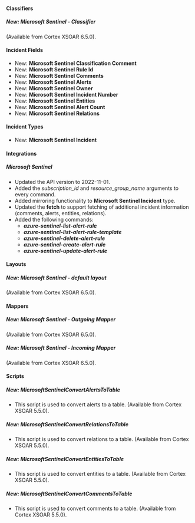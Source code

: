 
#### Classifiers

##### New: Microsoft Sentinel - Classifier

 (Available from Cortex XSOAR 6.5.0).

#### Incident Fields

- New: **Microsoft Sentinel Classification Comment**
- New: **Microsoft Sentinel Rule Id**
- New: **Microsoft Sentinel Comments**
- New: **Microsoft Sentinel Alerts**
- New: **Microsoft Sentinel Owner**
- New: **Microsoft Sentinel Incident Number**
- New: **Microsoft Sentinel Entities**
- New: **Microsoft Sentinel Alert Count**
- New: **Microsoft Sentinel Relations**

#### Incident Types

- New: **Microsoft Sentinel Incident**

#### Integrations

##### Microsoft Sentinel

- Updated the API version to 2022-11-01.
- Added the *subscription_id* and *resource_group_name* arguments to every command.
- Added mirroring functionality to **Microsoft Sentinel Incident** type.
- Updated the **fetch** to support fetching of additional incident information (comments, alerts, entities, relations).
- Added the following commands:
  - ***azure-sentinel-list-alert-rule***
  - ***azure-sentinel-list-alert-rule-template***
  - ***azure-sentinel-delete-alert-rule***
  - ***azure-sentinel-create-alert-rule***
  - ***azure-sentinel-update-alert-rule***

#### Layouts

##### New: Microsoft Sentinel - default layout

 (Available from Cortex XSOAR 6.5.0).

#### Mappers

##### New: Microsoft Sentinel - Outgoing Mapper

 (Available from Cortex XSOAR 6.5.0).
##### New: Microsoft Sentinel - Incoming Mapper

 (Available from Cortex XSOAR 6.5.0).

#### Scripts

##### New: MicrosoftSentinelConvertAlertsToTable

- This script is used to convert alerts to a table. (Available from Cortex XSOAR 5.5.0).
##### New: MicrosoftSentinelConvertRelationsToTable

- This script is used to convert relations to a table. (Available from Cortex XSOAR 5.5.0).
##### New: MicrosoftSentinelConvertEntitiesToTable

- This script is used to convert entities to a table. (Available from Cortex XSOAR 5.5.0).
##### New: MicrosoftSentinelConvertCommentsToTable

- This script is used to convert comments to a table. (Available from Cortex XSOAR 5.5.0).
